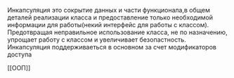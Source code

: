 Инкапсуляция это сокрытие данных и части функционала,в общем деталей реализации класса  и предоставление только необходимой информации для работы(некий интерфейс для работы с классом). Предотвращая неправильное использование класса, не по назначению, упрощает работу с классом и увеличивает безопастность. Инкапсуляция поддерживаеться в основном за счет модификаторов доступа

[[ООП]]

